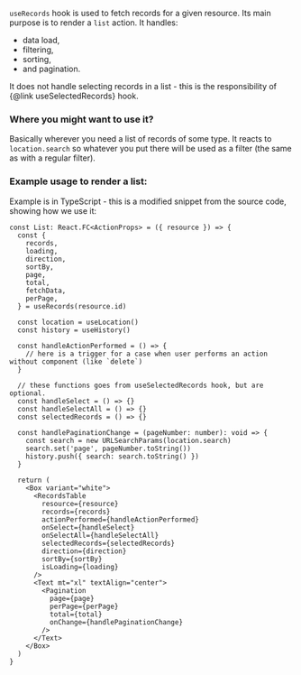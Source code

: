 `useRecords` hook is used to fetch records for a given resource. Its main purpose is to render
a `list` action. It handles:

* data load,
* filtering,
* sorting,
* and pagination.

It does not handle selecting records in a list - this is the responsibility of
{@link useSelectedRecords} hook.

### Where you might want to use it?

Basically wherever you need a list of records of some type. It reacts to `location.search`
so whatever you put there will be used as a filter (the same as with a regular filter).

### Example usage to render a list:

Example is in TypeScript - this is a modified snippet from the source code, showing how we use it:

```tsx
const List: React.FC<ActionProps> = ({ resource }) => {
  const {
    records,
    loading,
    direction,
    sortBy,
    page,
    total,
    fetchData,
    perPage,
  } = useRecords(resource.id)

  const location = useLocation()
  const history = useHistory()

  const handleActionPerformed = () => {
    // here is a trigger for a case when user performs an action without component (like `delete`)
  }

  // these functions goes from useSelectedRecords hook, but are optional.
  const handleSelect = () => {}
  const handleSelectAll = () => {}
  const selectedRecords = () => {}

  const handlePaginationChange = (pageNumber: number): void => {
    const search = new URLSearchParams(location.search)
    search.set('page', pageNumber.toString())
    history.push({ search: search.toString() })
  }

  return (
    <Box variant="white">
      <RecordsTable
        resource={resource}
        records={records}
        actionPerformed={handleActionPerformed}
        onSelect={handleSelect}
        onSelectAll={handleSelectAll}
        selectedRecords={selectedRecords}
        direction={direction}
        sortBy={sortBy}
        isLoading={loading}
      />
      <Text mt="xl" textAlign="center">
        <Pagination
          page={page}
          perPage={perPage}
          total={total}
          onChange={handlePaginationChange}
        />
      </Text>
    </Box>
  )
}
```